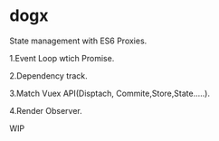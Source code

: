 # dogx
State management with ES6 Proxies.

1.Event Loop wtich Promise.

2.Dependency track.

3.Match Vuex API(Disptach, Commite,Store,State.....).

4.Render Observer.


WIP
